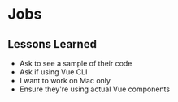 # Jobs

## Lessons Learned

- Ask to see a sample of their code
- Ask if using Vue CLI
- I want to work on Mac only
- Ensure they're using actual Vue components
